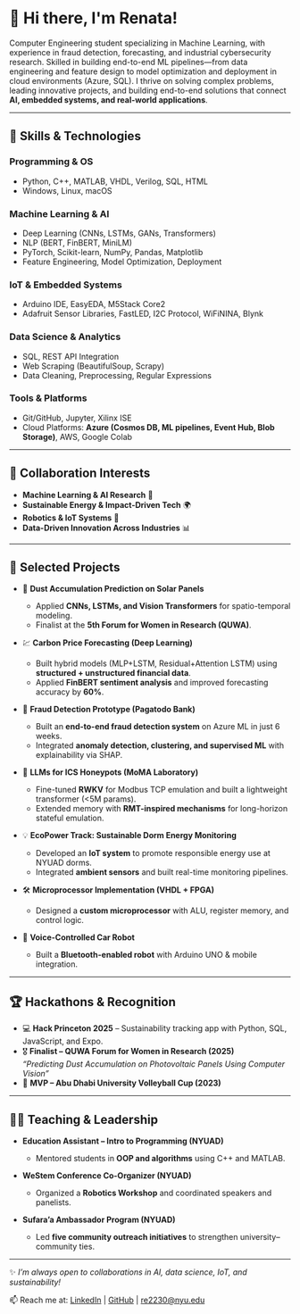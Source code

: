 # 👋 Hi there, I'm Renata!  

Computer Engineering student specializing in Machine Learning, with experience in fraud detection, forecasting, and
industrial cybersecurity research. Skilled in building end-to-end ML pipelines—from data engineering and feature
design to model optimization and deployment in cloud environments (Azure, SQL).
I thrive on solving complex problems, leading innovative projects, and building end-to-end solutions that connect **AI, embedded systems, and real-world applications**.  

---

## 🔧 Skills & Technologies  

### **Programming & OS**  
- Python, C++, MATLAB, VHDL, Verilog, SQL, HTML  
- Windows, Linux, macOS  

### **Machine Learning & AI**  
- Deep Learning (CNNs, LSTMs, GANs, Transformers)  
- NLP (BERT, FinBERT, MiniLM)  
- PyTorch, Scikit-learn, NumPy, Pandas, Matplotlib  
- Feature Engineering, Model Optimization, Deployment  

### **IoT & Embedded Systems**  
- Arduino IDE, EasyEDA, M5Stack Core2  
- Adafruit Sensor Libraries, FastLED, I2C Protocol, WiFiNINA, Blynk  

### **Data Science & Analytics**  
- SQL, REST API Integration  
- Web Scraping (BeautifulSoup, Scrapy)  
- Data Cleaning, Preprocessing, Regular Expressions  

### **Tools & Platforms**  
- Git/GitHub, Jupyter, Xilinx ISE  
- Cloud Platforms: **Azure (Cosmos DB, ML pipelines, Event Hub, Blob Storage)**, AWS, Google Colab  

---

## 🤝 Collaboration Interests  
- **Machine Learning & AI Research** 🤖  
- **Sustainable Energy & Impact-Driven Tech** 🌍  
- **Robotics & IoT Systems** 🔧  
- **Data-Driven Innovation Across Industries** 📊  

---

## 🚀 Selected Projects  

- 🔬 **Dust Accumulation Prediction on Solar Panels**  
  - Applied **CNNs, LSTMs, and Vision Transformers** for spatio-temporal modeling.  
  - Finalist at the **5th Forum for Women in Research (QUWA)**.  

- 💹 **Carbon Price Forecasting (Deep Learning)**  
  - Built hybrid models (MLP+LSTM, Residual+Attention LSTM) using **structured + unstructured financial data**.  
  - Applied **FinBERT sentiment analysis** and improved forecasting accuracy by **60%**.  

- 🏦 **Fraud Detection Prototype (Pagatodo Bank)**  
  - Built an **end-to-end fraud detection system** on Azure ML in just 6 weeks.  
  - Integrated **anomaly detection, clustering, and supervised ML** with explainability via SHAP.  

- 🤖 **LLMs for ICS Honeypots (MoMA Laboratory)**  
  - Fine-tuned **RWKV** for Modbus TCP emulation and built a lightweight transformer (<5M params).  
  - Extended memory with **RMT-inspired mechanisms** for long-horizon stateful emulation.  

- 💡 **EcoPower Track: Sustainable Dorm Energy Monitoring**  
  - Developed an **IoT system** to promote responsible energy use at NYUAD dorms.  
  - Integrated **ambient sensors** and built real-time monitoring pipelines.  

- 🛠️ **Microprocessor Implementation (VHDL + FPGA)**  
  - Designed a **custom microprocessor** with ALU, register memory, and control logic.  

- 🚗 **Voice-Controlled Car Robot**  
  - Built a **Bluetooth-enabled robot** with Arduino UNO & mobile integration.  

---

## 🏆 Hackathons & Recognition  
- 💻 **Hack Princeton 2025** – Sustainability tracking app with Python, SQL, JavaScript, and Expo.  
- 🎖️ **Finalist – QUWA Forum for Women in Research (2025)**  
  *“Predicting Dust Accumulation on Photovoltaic Panels Using Computer Vision”*  
- 🏐 **MVP – Abu Dhabi University Volleyball Cup (2023)**  

---

## 👩‍🏫 Teaching & Leadership  

- **Education Assistant – Intro to Programming (NYUAD)**  
  - Mentored students in **OOP and algorithms** using C++ and MATLAB.  

- **WeStem Conference Co-Organizer (NYUAD)**  
  - Organized a **Robotics Workshop** and coordinated speakers and panelists.  

- **Sufara’a Ambassador Program (NYUAD)**  
  - Led **five community outreach initiatives** to strengthen university–community ties.  

---

✨ *I’m always open to collaborations in AI, data science, IoT, and sustainability!*  

📫 Reach me at: [LinkedIn](https://www.linkedin.com/in/renata-espinosa-gonzalez14) | [GitHub](https://github.com/Renata1214) | re2230@nyu.edu  
